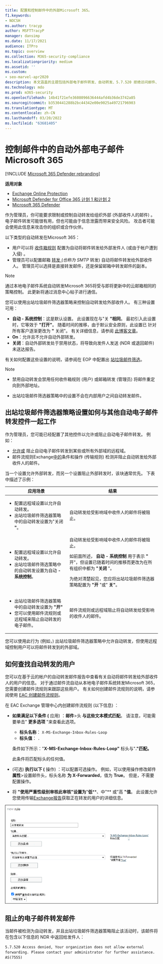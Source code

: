 ```yaml
---
title: 配置和控制邮件中的外部Microsoft 365。
f1.keywords:
- NOCSH
ms.author: tracyp
author: MSFTTracyP
manager: dansimp
ms.date: 11/17/2021
audience: ITPro
ms.topic: overview
ms.collection: M365-security-compliance
ms.localizationpriority: medium
ms.assetid: ''
ms.custom:
- seo-marvel-apr2020
description: 本文涵盖的主题包括外部电子邮件转发、自动转发、5.7.520 拒绝访问邮件、禁用外部转发、"您的管理员已禁用外部转发"邮件以及出站反垃圾邮件策略。
ms.technology: mdo
ms.prod: m365-security
ms.openlocfilehash: 14b41f21efe3608096636444afd4b36de3742a85
ms.sourcegitcommit: b3530441288b2bc44342e00e9025a49721796903
ms.translationtype: MT
ms.contentlocale: zh-CN
ms.lasthandoff: 03/20/2022
ms.locfileid: "63681405"
---
```

# <a name="control-automatic-external-email-forwarding-in-microsoft-365"></a>控制邮件中的自动外部电子邮件Microsoft 365

[!INCLUDE [Microsoft 365 Defender rebranding](../includes/microsoft-defender-for-office.md)]

**适用对象**
- [Exchange Online Protection](exchange-online-protection-overview.md)
- [Microsoft Defender for Office 365 计划 1 和计划 2](defender-for-office-365.md)
- [Microsoft 365 Defender](../defender/microsoft-365-defender.md)

作为管理员，你可能要求限制或控制自动转发给组织外部 (外部收件人的邮件) 。 电子邮件转发可能很有用，但也可能由于信息泄露而带来安全风险。 攻击者可能会使用此信息来攻击你的组织或合作伙伴。

以下类型的自动转发在Microsoft 365：

- 用户可以将 [收件箱规则](https://support.microsoft.com/office/c24f5dea-9465-4df4-ad17-a50704d66c59) 配置为自动将邮件转发给外部发件人 (或由于帐户遭到入侵) 。
- 管理员可以配置邮箱 [转发 (](/exchange/recipients-in-exchange-online/manage-user-mailboxes/configure-email-forwarding)_也称为 SMTP_ 转发) 自动将邮件转发给外部收件人。 管理员可以选择是直接转发邮件，还是保留邮箱中转发邮件的副本。

> [!NOTE]
> 通过本地电子邮件系统自动转发Microsoft 365将受与即将更新中的云邮箱相同的策略控制。 此更新将通过消息中心帖子进行通信。

您可以使用出站垃圾邮件筛选器策略来控制自动转发给外部收件人。 有三种设置可用：

- **自动 - 系统控制**：这是默认设置。 此设置现在与"关 **"相同**。 最初引入此设置时，它等效于 **"打开"**。 随着时间的推移，由于默认安全原则，此设置已 [](secure-by-default.md)针对所有客户逐渐更改为 **"** 关闭"。 有关详细信息，请参阅 [此博客文章](https://techcommunity.microsoft.com/t5/exchange-team-blog/all-you-need-to-know-about-automatic-email-forwarding-in/ba-p/2074888)。 
- **On**：允许且不允许自动外部转发。
- **关闭**：自动外部转发处于禁用状态，将导致向发件人发送 (NDR 或退回邮件) 未送达报告。

有关如何配置这些设置的说明，请参阅在 EOP 中配置出 [站垃圾邮件筛选](configure-the-outbound-spam-policy.md)。

> [!NOTE]
>
> - 禁用自动转发会禁用任何收件箱规则 (用户) 或邮箱转发 (管理员) 将邮件重定向到外部地址。
>
> - 出站垃圾邮件筛选器策略中的设置不会在内部用户之间自动转发邮件。


## <a name="how-the-outbound-spam-filter-policy-settings-work-with-other-automatic-email-forwarding-controls"></a>出站垃圾邮件筛选器策略设置如何与其他自动电子邮件转发控件一起工作

作为管理员，您可能已经配置了其他控件以允许或阻止自动电子邮件转发。 例如：

- [允许或](/exchange/mail-flow-best-practices/remote-domains/remote-domains) 阻止自动电子邮件转发到某些或所有外部域的远程域。
- 邮件流规则Exchange[中的](/exchange/security-and-compliance/mail-flow-rules/mail-flow-rules)条件和操作 (传输规则) 检测并阻止自动转发给外部收件人的邮件。

当一个设置允许外部转发，而另一个设置阻止外部转发时，该块通常优先。 下表中描述了示例：

|应用场景|结果|
|---|---|
|<ul><li>配置远程域设置以允许自动转发。</li><li>出站垃圾邮件筛选器策略中的自动转发设置为"关闭 **"**。</li></ul>|自动转发给受影响域中收件人的邮件将被阻止。|
|<ul><li>配置远程域设置以允许自动转发。</li><li>出站垃圾邮件筛选策略中的自动转发设置为自动 **- 系统控制**。</li></ul>|自动转发给受影响域中收件人的邮件将被阻止。 <p> 如前面所述， **自动 - 系统控制** 用于表示 **"** 开"，但设置已随着时间的推移而更改为在所有组织中都为 **"关闭** "。 <p> 为绝对清楚起见，您应将出站垃圾邮件筛选器策略配置为 **"开** "或" **关"**。|
|<ul><li>出站垃圾邮件筛选器策略中的自动转发设置为 **"开"**</li><li>您可以使用邮件流规则或远程域来阻止自动转发的电子邮件。</li></ul>|邮件流规则或远程域阻止将自动转发给受影响的收件人的邮件。|

您可以使用此行为 (例如，) 出站垃圾邮件筛选器策略中允许自动转发，但使用远程域控制用户可以将邮件转发到的外部域。

## <a name="how-to-find-users-that-are-automatically-forwarding"></a>如何查找自动转发的用户

您可以在基于云的帐户的自动转发邮件报告中查看有关自动将邮件转发给外部收件人的用户[](/exchange/monitoring/mail-flow-reports/mfr-auto-forwarded-messages-report)的信息。 对于通过邮件流自动从本地电子邮件系统转发Microsoft 365，您需要创建邮件流规则来跟踪这些用户。 有关如何创建邮件流规则的说明，请参阅使用 [EAC 创建邮件流规则](/exchange/security-and-compliance/mail-flow-rules/manage-mail-flow-rules#use-the-eac-to-create-a-mail-flow-rule)。

在 EAC Exchange 管理中心内创建邮件流规则 (以下信息) ：

- **如果满足以下条件 (** 应用) ：**邮件**\>头 **与这些文本模式匹配**。 请注意，可能需要单击" **更多选项** "来查看此选项。
  - **标头名称**： `X-MS-Exchange-Inbox-Rules-Loop`
  - **标头值**： `.`

  条件如下所示："**X-MS-Exchange-Inbox-Rules-Loop"** 标头与"**."匹配。**

  此条件将匹配标头的任何值。

-  (可选) **执行以下 (** 操作) ：可以配置可选操作。 例如，可以使用操作修改邮件 **属性**\>设置邮件头，标头名称 **为 X-Forwarded**，值为 **True**。 但是，不需要配置操作。
- 将 **"使用严重性级别审核此审核"设置为**"**低****、中"** 或"高 **"值**。 此设置允许您使用传输[Exchange报告](view-email-security-reports.md#exchange-transport-rule-report)获取正在转发的用户的详细信息。

![EAC 中用于标识转发邮件的规则的邮件流规则属性。](../../media/mail-flow-rule-for-forwarded-messages.png)

## <a name="blocked-email-forwarding-messages"></a>阻止的电子邮件转发邮件

当邮件被检测为自动转发，并且出站垃圾邮件[](configure-the-outbound-spam-policy.md)筛选器策略阻止该活动时，该邮件将在包含以下信息的 NDR 中返回给发件人：

`5.7.520 Access denied, Your organization does not allow external forwarding. Please contact your administrator for further assistance. AS(7555)`
